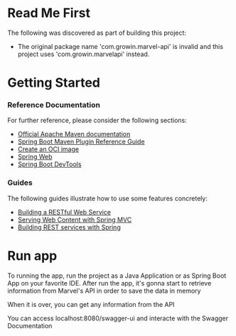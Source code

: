 # Read Me First
The following was discovered as part of building this project:

* The original package name 'com.growin.marvel-api' is invalid and this project uses 'com.growin.marvelapi' instead.

# Getting Started

### Reference Documentation
For further reference, please consider the following sections:

* [Official Apache Maven documentation](https://maven.apache.org/guides/index.html)
* [Spring Boot Maven Plugin Reference Guide](https://docs.spring.io/spring-boot/docs/2.7.3/maven-plugin/reference/html/)
* [Create an OCI image](https://docs.spring.io/spring-boot/docs/2.7.3/maven-plugin/reference/html/#build-image)
* [Spring Web](https://docs.spring.io/spring-boot/docs/2.7.3/reference/htmlsingle/#web)
* [Spring Boot DevTools](https://docs.spring.io/spring-boot/docs/2.7.3/reference/htmlsingle/#using.devtools)

### Guides
The following guides illustrate how to use some features concretely:

* [Building a RESTful Web Service](https://spring.io/guides/gs/rest-service/)
* [Serving Web Content with Spring MVC](https://spring.io/guides/gs/serving-web-content/)
* [Building REST services with Spring](https://spring.io/guides/tutorials/rest/)

# Run app

To running the app, run the project as a Java Application or as Spring Boot App on your favorite IDE.
After run the app, it's gonna start to retrieve information from Marvel's API in order to save the data in memory

When it is over, you can get any information from the API

You can access localhost:8080/swagger-ui and interacte with the Swagger Documentation